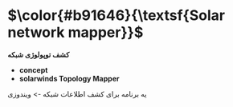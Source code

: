 $\color{#b91646}{\textsf{Solar network mapper}}$
=============================================

**کشف توپولوژی شبکه**

- **concept**
- **solarwinds Topology Mapper**

یه برنامه برای کشف اطلاعات شبکه -> ویندوزی
